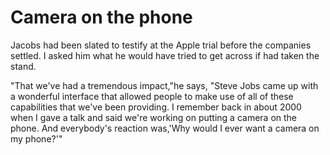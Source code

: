 # Camera on the phone

Jacobs had been slated to testify at the Apple trial before the companies settled. I asked him what he would have tried to get across if had taken the stand.

"That we've had a tremendous impact,"he says, "Steve Jobs came up with a wonderful interface that allowed people to make use of all of these capabilities that we've been providing. I remember back in about 2000 when I gave a talk and said we're working on putting a camera on the phone. And everybody's reaction was,'Why would I ever want a camera on my phone?'"